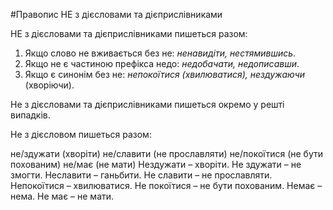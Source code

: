 #Правопис НЕ з дiєcловами та дiєприслiвниками

<span class="p1">НЕ</span> з дiєсловами та дiєприслiвниками пишеться разом:

<ol>
<li>Якщо слово не вживається без <span class="p1">не</span>: <i>ненавидiти, нестямившись</i>.</li> 
<li>Якщо <span class="p1">не</span> є частиною префiкса недо: <i>недобачати, недописавши</i>.</li>
<li>Якщо є синонiм без <span class="p1">не</span>: <i>непокоїтися (хвилюватися), нездужаючи</i> (хворiючи).</li>
</ol>

<span class="p1">Не</span> з дiєсловами та дiєприслiвниками пишеться окремо у рештi випадкiв.


<quiz> 
    <question>
       <p>Не з дієсловом пишеться разом:</p>
           <answer correct>не/здужати (хворіти)</answer>
           <answer>не/славити (не прославляти)</answer>
           <answer>не/покоїтися (не бути похованим)</answer>
           <answer>не/має (не мати)</answer>
      <explanation>
Нездужати – хворіти. Не здужати – не змогти.
Неславити – ганьбити. Не славити – не прославляти.
Непокоїтися – хвилюватися. Не покоїтися – не бути похованим.
Немає – нема. Не має – не мати. </explanation>
    </question>
</quiz> 
